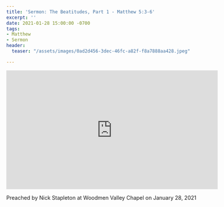 ```yaml
---
title: 'Sermon: The Beatitudes, Part 1 - Matthew 5:3-6'
excerpt: ''
date: 2021-01-28 15:00:00 -0700
tags:
- Matthew
- Sermon
header:
  teaser: "/assets/images/0ad2d456-3dec-46fc-a82f-f8a7888aa428.jpeg"

---
```

<iframe width="560" height="315" src="https://www.youtube.com/embed/FME2gx2LHEs" frameborder="0" allow="accelerometer; autoplay; clipboard-write; encrypted-media; gyroscope; picture-in-picture" allowfullscreen></iframe>

Preached by Nick Stapleton at Woodmen Valley Chapel on January 28, 2021